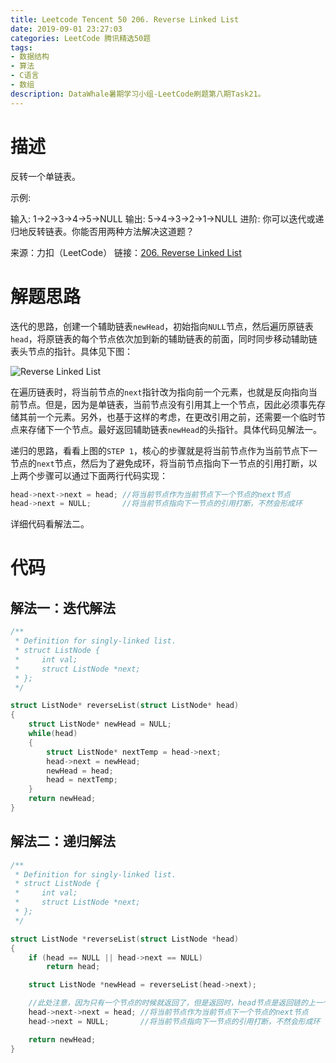 ```yaml
---
title: Leetcode Tencent 50 206. Reverse Linked List
date: 2019-09-01 23:27:03
categories: LeetCode 腾讯精选50题
tags:
- 数据结构
- 算法
- C语言
- 数组
description: DataWhale暑期学习小组-LeetCode刷题第八期Task21。
---
```


# 描述

反转一个单链表。

示例:

输入: 1->2->3->4->5->NULL
输出: 5->4->3->2->1->NULL
进阶:
你可以迭代或递归地反转链表。你能否用两种方法解决这道题？

来源：力扣（LeetCode）
链接：[206. Reverse Linked List](https://leetcode-cn.com/problems/reverse-linked-list)

# 解题思路

迭代的思路，创建一个辅助链表`newHead`，初始指向`NULL`节点，然后遍历原链表`head`，将原链表的每个节点依次加到新的辅助链表的前面，同时同步移动辅助链表头节点的指针。具体见下图：

![Reverse Linked List](https://machinelearning-1255641038.cos.ap-chengdu.myqcloud.com/Datacruiser_Blog_Sources/LeetCode_Tencent50/Reverse%20Linked%20List.png)

在遍历链表时，将当前节点的`next`指针改为指向前一个元素，也就是反向指向当前节点。但是，因为是单链表，当前节点没有引用其上一个节点，因此必须事先存储其前一个元素。另外，也基于这样的考虑，在更改引用之前，还需要一个临时节点来存储下一个节点。最好返回辅助链表`newHead`的头指针。具体代码见解法一。

递归的思路，看看上图的`STEP 1`，核心的步骤就是将当前节点作为当前节点下一节点的`next`节点，然后为了避免成环，将当前节点指向下一节点的引用打断，以上两个步骤可以通过下面两行代码实现：

```c
head->next->next = head; //将当前节点作为当前节点下一个节点的next节点
head->next = NULL;       //将当前节点指向下一节点的引用打断，不然会形成环
```
详细代码看解法二。


# 代码

## 解法一：迭代解法

```c
/**
 * Definition for singly-linked list.
 * struct ListNode {
 *     int val;
 *     struct ListNode *next;
 * };
 */

struct ListNode* reverseList(struct ListNode* head)
{
    struct ListNode* newHead = NULL;
    while(head)
    {
        struct ListNode* nextTemp = head->next;
        head->next = newHead;
        newHead = head;
        head = nextTemp;
    }
    return newHead;
}

``` 

## 解法二：递归解法

```c
/**
 * Definition for singly-linked list.
 * struct ListNode {
 *     int val;
 *     struct ListNode *next;
 * };
 */

struct ListNode *reverseList(struct ListNode *head)
{
    if (head == NULL || head->next == NULL) 
        return head;

    struct ListNode *newHead = reverseList(head->next);

    //此处注意，因为只有一个节点的时候就返回了，但是返回时，head节点是返回链的上一个节点
    head->next->next = head; //将当前节点作为当前节点下一个节点的next节点
    head->next = NULL;       //将当前节点指向下一节点的引用打断，不然会形成环

    return newHead;
}

``` 

